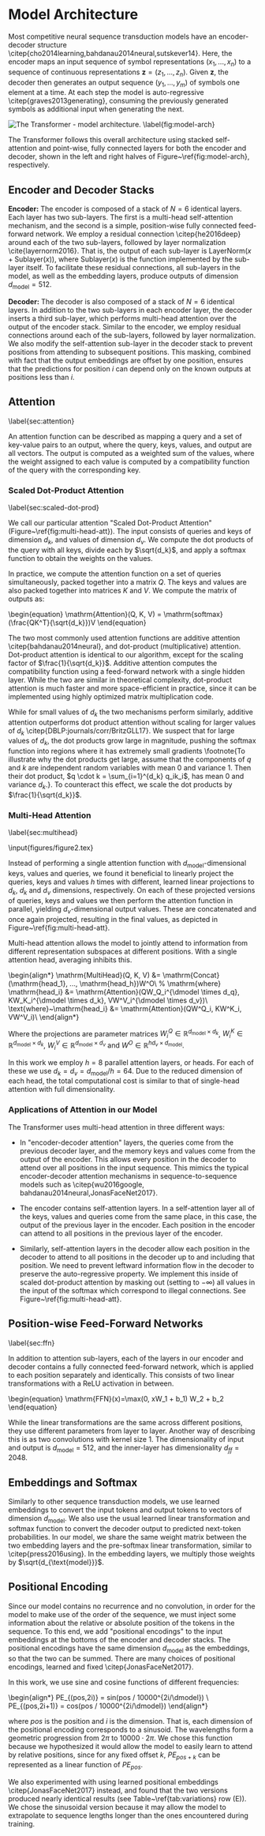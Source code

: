 # Model Architecture

Most competitive neural sequence transduction models have an encoder-decoder structure \citep{cho2014learning,bahdanau2014neural,sutskever14}. Here, the encoder maps an input sequence of symbol representations $(x_1, ..., x_n)$ to a sequence of continuous representations $\mathbf{z} = (z_1, ..., z_n)$. Given $\mathbf{z}$, the decoder then generates an output sequence $(y_1,...,y_m)$ of symbols one element at a time. At each step the model is auto-regressive \citep{graves2013generating}, consuming the previously generated symbols as additional input when generating the next.

![The Transformer - model architecture. \label{fig:model-arch}](./assets/ModalNet-21.png "Figure 1: The Transformer - model architecture.")

The Transformer follows this overall architecture using stacked self-attention and point-wise, fully connected layers for both the encoder and decoder, shown in the left and right halves of Figure~\ref{fig:model-arch}, respectively.

## Encoder and Decoder Stacks

**Encoder:** The encoder is composed of a stack of $N=6$ identical layers. Each layer has two sub-layers. The first is a multi-head self-attention mechanism, and the second is a simple, position-wise fully connected feed-forward network.   We employ a residual connection \citep{he2016deep} around each of the two sub-layers, followed by layer normalization \cite{layernorm2016}.  That is, the output of each sub-layer is $\mathrm{LayerNorm}(x + \mathrm{Sublayer}(x))$, where $\mathrm{Sublayer}(x)$ is the function implemented by the sub-layer itself.  To facilitate these residual connections, all sub-layers in the model, as well as the embedding layers, produce outputs of dimension $d_\text{model}=512$.

**Decoder:** The decoder is also composed of a stack of $N=6$ identical layers.  In addition to the two sub-layers in each encoder layer, the decoder inserts a third sub-layer, which performs multi-head attention over the output of the encoder stack.  Similar to the encoder, we employ residual connections around each of the sub-layers, followed by layer normalization.  We also modify the self-attention sub-layer in the decoder stack to prevent positions from attending to subsequent positions.  This masking, combined with fact that the output embeddings are offset by one position, ensures that the predictions for position $i$ can depend only on the known outputs at positions less than $i$.

## Attention 
\label{sec:attention}

An attention function can be described as mapping a query and a set of key-value pairs to an output, where the query, keys, values, and output are all vectors.  The output is computed as a weighted sum of the values, where the weight assigned to each value is computed by a compatibility function of the query with the corresponding key.

### Scaled Dot-Product Attention
\label{sec:scaled-dot-prod}

We call our particular attention "Scaled Dot-Product Attention" (Figure~\ref{fig:multi-head-att}).   The input consists of queries and keys of dimension $d_k$, and values of dimension $d_v$.  We compute the dot products of the query with all keys, divide each by $\sqrt{d_k}$, and apply a softmax function to obtain the weights on the values.

In practice, we compute the attention function on a set of queries simultaneously, packed together into a matrix $Q$.   The keys and values are also packed together into matrices $K$ and $V$.  We compute the matrix of outputs as:

\begin{equation}
   \mathrm{Attention}(Q, K, V) = \mathrm{softmax}(\frac{QK^T}{\sqrt{d_k}})V
\end{equation}

The two most commonly used attention functions are additive attention \citep{bahdanau2014neural}, and dot-product (multiplicative) attention.  Dot-product attention is identical to our algorithm, except for the scaling factor of $\frac{1}{\sqrt{d_k}}$. Additive attention computes the compatibility function using a feed-forward network with a single hidden layer.  While the two are similar in theoretical complexity, dot-product attention is much faster and more space-efficient in practice, since it can be implemented using highly optimized matrix multiplication code.

While for small values of $d_k$ the two mechanisms perform similarly, additive attention outperforms dot product attention without scaling for larger values of $d_k$ \citep{DBLP:journals/corr/BritzGLL17}. We suspect that for large values of $d_k$, the dot products grow large in magnitude, pushing the softmax function into regions where it has extremely small gradients  \footnote{To illustrate why the dot products get large, assume that the components of $q$ and $k$ are independent random variables with mean $0$ and variance $1$.  Then their dot product, $q \cdot k = \sum_{i=1}^{d_k} q_ik_i$, has mean $0$ and variance $d_k$.}. To counteract this effect, we scale the dot products by $\frac{1}{\sqrt{d_k}}$.

### Multi-Head Attention
\label{sec:multihead}

\input{figures/figure2.tex}

Instead of performing a single attention function with $d_{\text{model}}$-dimensional keys, values and queries, we found it beneficial to linearly project the queries, keys and values $h$ times with different, learned linear projections to $d_k$, $d_k$ and $d_v$ dimensions, respectively.
On each of these projected versions of queries, keys and values we then perform the attention function in parallel, yielding $d_v$-dimensional output values. These are concatenated and once again projected, resulting in the final values, as depicted in Figure~\ref{fig:multi-head-att}.

Multi-head attention allows the model to jointly attend to information from different representation subspaces at different positions. With a single attention head, averaging inhibits this.

\begin{align*}
    \mathrm{MultiHead}(Q, K, V) &= \mathrm{Concat}(\mathrm{head_1}, ..., \mathrm{head_h})W^O\\
%    \mathrm{where} \mathrm{head_i} &= \mathrm{Attention}(QW_Q_i^{\dmodel \times d_q}, KW_K_i^{\dmodel \times d_k}, VW^V_i^{\dmodel \times d_v})\\
    \text{where}~\mathrm{head_i} &= \mathrm{Attention}(QW^Q_i, KW^K_i, VW^V_i)\\
\end{align*}

Where the projections are parameter matrices $W^Q_i \in \mathbb{R}^{d_{\text{model}} \times d_k}$, $W^K_i \in \mathbb{R}^{d_{\text{model}} \times d_k}$, $W^V_i \in \mathbb{R}^{d_{\text{model}} \times d_v}$ and $W^O \in \mathbb{R}^{hd_v \times d_{\text{model}}}$.

In this work we employ $h=8$ parallel attention layers, or heads. For each of these we use $d_k=d_v=d_{\text{model}}/h=64$.
Due to the reduced dimension of each head, the total computational cost is similar to that of single-head attention with full dimensionality.

### Applications of Attention in our Model

The Transformer uses multi-head attention in three different ways: 

 * In "encoder-decoder attention" layers, the queries come from the previous decoder layer, and the memory keys and values come from the output of the encoder.   This allows every position in the decoder to attend over all positions in the input sequence.  This mimics the typical encoder-decoder attention mechanisms in sequence-to-sequence models such as \citep{wu2016google, bahdanau2014neural,JonasFaceNet2017}.

 * The encoder contains self-attention layers.  In a self-attention layer all of the keys, values and queries come from the same place, in this case, the output of the previous layer in the encoder.   Each position in the encoder can attend to all positions in the previous layer of the encoder.

 * Similarly, self-attention layers in the decoder allow each position in the decoder to attend to all positions in the decoder up to and including that position.  We need to prevent leftward information flow in the decoder to preserve the auto-regressive property.  We implement this inside of scaled dot-product attention by masking out (setting to $-\infty$) all values in the input of the softmax which correspond to illegal connections.  See Figure~\ref{fig:multi-head-att}.

## Position-wise Feed-Forward Networks
\label{sec:ffn}

In addition to attention sub-layers, each of the layers in our encoder and decoder contains a fully connected feed-forward network, which is applied to each position separately and identically.  This consists of two linear transformations with a ReLU activation in between.

\begin{equation}
   \mathrm{FFN}(x)=\max(0, xW_1 + b_1) W_2 + b_2
\end{equation}

While the linear transformations are the same across different positions, they use different parameters from layer to layer. Another way of describing this is as two convolutions with kernel size 1.  The dimensionality of input and output is $d_{\text{model}}=512$, and the inner-layer has dimensionality $d_{ff}=2048$.

## Embeddings and Softmax
Similarly to other sequence transduction models, we use learned embeddings to convert the input tokens and output tokens to vectors of dimension $d_{\text{model}}$.  We also use the usual learned linear transformation and softmax function to convert the decoder output to predicted next-token probabilities.  In our model, we share the same weight matrix between the two embedding layers and the pre-softmax linear transformation, similar to \citep{press2016using}.   In the embedding layers, we multiply those weights by $\sqrt{d_{\text{model}}}$.


## Positional Encoding
Since our model contains no recurrence and no convolution, in order for the model to make use of the order of the sequence, we must inject some information about the relative or absolute position of the tokens in the sequence.  To this end, we add "positional encodings" to the input embeddings at the bottoms of the encoder and decoder stacks.  The positional encodings have the same dimension $d_{\text{model}}$ as the embeddings, so that the two can be summed.   There are many choices of positional encodings, learned and fixed \citep{JonasFaceNet2017}.

In this work, we use sine and cosine functions of different frequencies:

\begin{align*}
    PE_{(pos,2i)} = sin(pos / 10000^{2i/\dmodel}) \\
    PE_{(pos,2i+1)} = cos(pos / 10000^{2i/\dmodel})
\end{align*}

where $pos$ is the position and $i$ is the dimension.  That is, each dimension of the positional encoding corresponds to a sinusoid.  The wavelengths form a geometric progression from $2\pi$ to $10000 \cdot 2\pi$.  We chose this function because we hypothesized it would allow the model to easily learn to attend by relative positions, since for any fixed offset $k$, $PE_{pos+k}$ can be represented as a linear function of $PE_{pos}$.

We also experimented with using learned positional embeddings \citep{JonasFaceNet2017} instead, and found that the two versions produced nearly identical results (see Table~\ref{tab:variations} row (E)).  We chose the sinusoidal version because it may allow the model to extrapolate to sequence lengths longer than the ones encountered during training.


